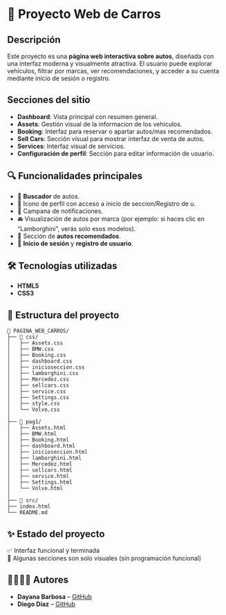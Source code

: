 # 🚗 Proyecto Web de Carros

##  Descripción

Este proyecto es una **página web interactiva sobre autos**, diseñada con una interfaz moderna y visualmente atractiva. El usuario puede explorar vehículos, filtrar por marcas, ver recomendaciones, y acceder a su cuenta mediante inicio de sesión o registro.

##  Secciones del sitio

- **Dashboard**: Vista principal con resumen general.
- **Assets**: Gestión visual de la informacion de los vehículos.
- **Booking**: Interfaz para reservar o apartar autos/mas recomendados.
- **Sell Cars**: Sección visual para mostrar interfaz de venta de autos.
- **Services**: Interfaz visual de servicios.
- **Configuración de perfil**: Sección para editar información de usuario.

## 🔍 Funcionalidades principales

- 🔎 **Buscador** de autos.
- 👤 Icono de perfil con acceso a inicio de seccion/Registro de u.
- 🔔 Campana de notificaciones.
- 🚘 Visualización de autos por marca (por ejemplo: si haces clic en “Lamborghini”, verás solo esos modelos).
- 🌟 Sección de **autos recomendados**.
- 🔐 **Inicio de sesión** y **registro de usuario**.

## 🛠️ Tecnologías utilizadas

- **HTML5**
- **CSS3**

## 📁 Estructura del proyecto

```
📂 PAGINA_WEB_CARROS/
├── 📁 css/
│   ├── Assets.css
│   ├── BMW.css
│   ├── Booking.css
│   ├── dashboard.css
│   ├── inicioseccion.css
│   ├── lamborghini.css
│   ├── Mercedez.css
│   ├── sellcars.css
│   ├── service.css
│   ├── Settings.css
│   ├── style.css
│   └── Volvo.css
│
├── 📁 pag1/
│   ├── Assets.html
│   ├── BMW.html
│   ├── Booking.html
│   ├── dashboard.html
│   ├── inicioseccion.html
│   ├── lamborghini.html
│   ├── Mercedez.html
│   ├── sellcars.html
│   ├── service.html
│   ├── Settings.html
│   └── Volvo.html
│
├── 📁 src/
├── index.html
└── README.md
```

## ✨ Estado del proyecto

✅ Interfaz funcional y terminada  
🔄 Algunas secciones son solo visuales (sin programación funcional)  

## 👩‍💻👨‍💻 Autores

- **Dayana Barbosa** – [GitHub](https://github.com/Dayana196)
- **Diego Díaz** – [GitHub](https://github.com/Twidied)